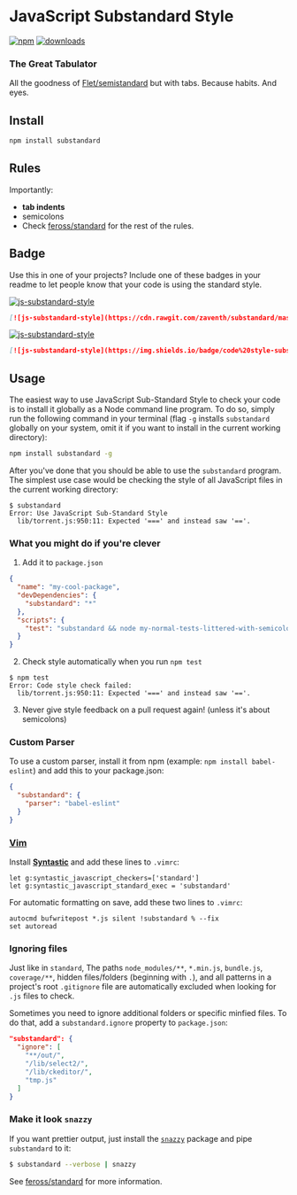 # JavaScript Substandard Style
[![npm][npm-image]][npm-url]
[![downloads][downloads-image]][downloads-url]

### The Great Tabulator

All the goodness of [Flet/semistandard] but with tabs. Because habits. And eyes.

## Install

```bash
npm install substandard
```

## Rules

Importantly:

- **tab indents**
- semicolons
- Check [feross/standard] for the rest of the rules.

## Badge

Use this in one of your projects? Include one of these badges in your readme to
let people know that your code is using the standard style.

[![js-substandard-style](https://cdn.rawgit.com/zaventh/substandard/af9fe51c/badge.svg)](https://github.com/zaventh/substandard)

```markdown
[![js-substandard-style](https://cdn.rawgit.com/zaventh/substandard/master/badge.svg)](https://github.com/zaventh/substandard)
```

[![js-substandard-style](https://img.shields.io/badge/code%20style-substandard-brightgreen.svg?style=flat-square)](https://github.com/zaventh/substandard)

```markdown
[![js-substandard-style](https://img.shields.io/badge/code%20style-substandard-brightgreen.svg?style=flat-square)](https://github.com/zaventh/substandard)
```

## Usage

The easiest way to use JavaScript Sub-Standard Style to check your code is to install it
globally as a Node command line program. To do so, simply run the following command in
your terminal (flag `-g` installs `substandard` globally on your system, omit it if you want
to install in the current working directory):

```bash
npm install substandard -g
```

After you've done that you should be able to use the `substandard` program. The simplest use
case would be checking the style of all JavaScript files in the current working directory:

```
$ substandard
Error: Use JavaScript Sub-Standard Style
  lib/torrent.js:950:11: Expected '===' and instead saw '=='.
```

### What you might do if you're clever

1. Add it to `package.json`

  ```json
  {
    "name": "my-cool-package",
    "devDependencies": {
      "substandard": "*"
    },
    "scripts": {
      "test": "substandard && node my-normal-tests-littered-with-semicolons.js"
    }
  }
  ```

2. Check style automatically when you run `npm test`

  ```
  $ npm test
  Error: Code style check failed:
    lib/torrent.js:950:11: Expected '===' and instead saw '=='.
  ```

3. Never give style feedback on a pull request again! (unless it's about semicolons)

### Custom Parser
To use a custom parser, install it from npm (example: `npm install
babel-eslint`) and add this to your package.json:

```json
{
  "substandard": {
    "parser": "babel-eslint"
  }
}
```

### [Vim](http://www.vim.org/)

Install **[Syntastic][vim-1]** and add these lines to `.vimrc`:

```vim
let g:syntastic_javascript_checkers=['standard']
let g:syntastic_javascript_standard_exec = 'substandard'
```

For automatic formatting on save, add these two lines to `.vimrc`:

```vim
autocmd bufwritepost *.js silent !substandard % --fix
set autoread
```

[vim-1]: https://github.com/scrooloose/syntastic

### Ignoring files

Just like in `standard`, The paths `node_modules/**`, `*.min.js`, `bundle.js`, `coverage/**`, hidden files/folders
(beginning with `.`), and all patterns in a project's root `.gitignore` file are
automatically excluded when looking for `.js` files to check.

Sometimes you need to ignore additional folders or specific minfied files. To do that, add
a `substandard.ignore` property to `package.json`:

```json
"substandard": {
  "ignore": [
    "**/out/",
    "/lib/select2/",
    "/lib/ckeditor/",
    "tmp.js"
  ]
}
```

### Make it look `snazzy`
If you want prettier output, just install the [`snazzy`](https://github.com/feross/snazzy) package and pipe `substandard` to it:

```bash
$ substandard --verbose | snazzy
```

See [feross/standard] for more information.

[npm-image]: https://img.shields.io/npm/v/substandard.svg?style=flat-square
[npm-url]: https://npmjs.org/package/substandard
[downloads-image]: https://img.shields.io/npm/dm/substandard.svg?style=flat-square
[downloads-url]: https://npmjs.org/package/substandard
[feross/standard]: https://github.com/feross/standard
[Flet/semistandard]: https://github.com/Flet/semistandard
